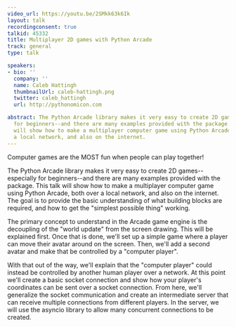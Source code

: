 ```yaml
---
video_url: https://youtu.be/2SMkk63k6Ik
layout: talk
recordingconsent: true
talkid: 45332
title: Multiplayer 2D games with Python Arcade
track: general
type: talk

speakers:
- bio: ''
  company: ''
  name: Caleb Hattingh
  thumbnailUrl: caleb-hattingh.png
  twitter: caleb_hattingh
  url: http://pythonomicon.com

abstract: The Python Arcade library makes it very easy to create 2D games--especially
  for beginners--and there are many examples provided with the package.  This talk
  will show how to make a multiplayer computer game using Python Arcade, both over
  a local network, and also on the internet.
---
```

Computer games are the MOST fun when people can play together!

The Python Arcade library makes it very easy to create 2D games--especially for beginners--and there are many examples provided with the package.  This talk will show how to make a multiplayer computer game using Python Arcade, both over a local network, and also on the internet. The goal is to provide the basic understanding of what building blocks are required, and how to get the "simplest possible thing" working.

The primary concept to understand in the Arcade game engine is the decoupling of the "world update" from the screen drawing. This will be explained first. Once that is done, we'll set up a simple game where a player can move their avatar around on the screen.  Then, we'll add a second avatar and make that be controlled by a "computer player".  

With that out of the way, we'll explain that the "computer player" could instead be controlled by another human player over a network.  At this point we'll create a basic socket connection and show how your player's coordinates can be sent over a socket connection.  From here, we'll generalize the socket communication and create an intermediate server that can receive multiple connections from different players.  In the server, we will use the asyncio library to allow many concurrent connections to be created.
